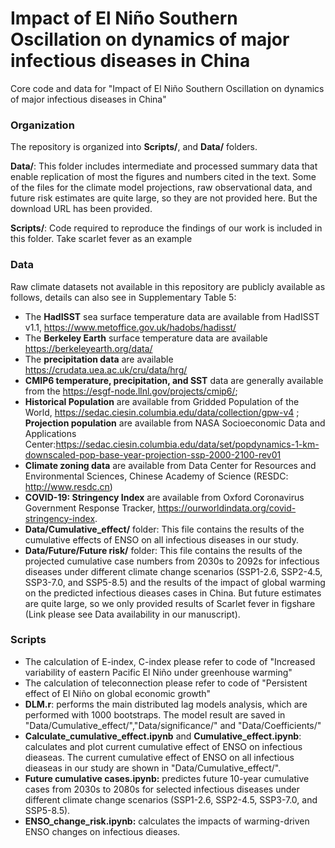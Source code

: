 # Impact of El Niño Southern Oscillation on dynamics of major infectious diseases in China

Core code and data for "Impact of El Niño Southern Oscillation on dynamics of major infectious diseases in China"

### Organization

The repository is organized into **Scripts/**,  and **Data/** folders.

**Data/**: This folder includes intermediate and processed summary data that enable replication of most the figures and numbers cited in the text. Some of the files for the climate model projections, raw observational data, and future risk estimates are quite large, so they are not provided here. But the download URL has been provided.

**Scripts/**: Code required to reproduce the findings of our work is included in this folder. Take scarlet fever as an example

### Data

Raw climate datasets not available in this repository are publicly available as follows, details can also see in Supplementary Table 5:

* The **HadISST** sea surface temperature data are available from HadISST v1.1, https://www.metoffice.gov.uk/hadobs/hadisst/
* The **Berkeley Earth** surface temperature data are available https://berkeleyearth.org/data/
* The **precipitation data** are available https://crudata.uea.ac.uk/cru/data/hrg/
* **CMIP6 temperature, precipitation, and SST** data are generally available from the https://esgf-node.llnl.gov/projects/cmip6/;
* **Historical Population** are available from Gridded
  Population of the World, https://sedac.ciesin.columbia.edu/data/collection/gpw-v4 ; **Projection population** are available from NASA Socioeconomic Data and Applications Center:https://sedac.ciesin.columbia.edu/data/set/popdynamics-1-km-downscaled-pop-base-year-projection-ssp-2000-2100-rev01
* **Climate zoning data** are available from Data Center for Resources and Environmental Sciences, Chinese Academy of Science (RESDC: http://www.resdc.cn)
* **COVID-19: Stringency Index** are available from Oxford
  Coronavirus Government Response Tracker, https://ourworldindata.org/covid-stringency-index.
* **Data/Cumulative_effect/** folder: This file contains the results of the  cumulative effects of ENSO on all infectious diseases in our study.
* **Data/Future/Future risk/** folder: This file contains the results of the projected cumulative case numbers from 2030s to 2092s for infectious diseases under different climate change scenarios (SSP1-2.6, SSP2-4.5, SSP3-7.0, and SSP5-8.5) and the results of  the impact of  global warming on the predicted  infectious dieases cases in China. But future estimates are quite large, so we only provided results of Scarlet fever in figshare (Link please see Data availability in our manuscript).

### Scripts

* The calculation of E-index, C-index  please  refer to code of  "Increased variability of eastern Pacific  El Niño under greenhouse warming"
* The calculation of teleconnection please  refer to code of "Persistent effect of El Niño on global economic growth"
* **DLM.r**: performs the main distributed lag models analysis, which are performed  with 1000 bootstraps. The model result are saved in "Data/Cumulative_effect/","Data/significance/" and "Data/Coefficients/"
* **Calculate_cumulative_effect.ipynb** and **Cumulative_effect.ipynb**: calculates and plot current cumulative effect of ENSO on infectious dieaseas. The current cumulative effect of ENSO on all infectious dieaseas in our study are shown in "Data/Cumulative_effect/".
* **Future cumulative cases.ipynb:** predictes future 10-year cumulative cases from 2030s to 2080s for selected infectious diseases under different
  climate change scenarios (SSP1-2.6, SSP2-4.5, SSP3-7.0, and SSP5-8.5).
* **ENSO_change_risk.ipynb:** calculates the impacts of warming-driven ENSO changes on infectious dieases.
